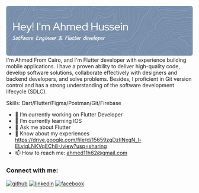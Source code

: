 ![Banner](banner.png)
I'm Ahmed From Cairo, and I'm Flutter developer with experience building mobile applications. I have a proven ability to deliver high-quality code, develop software solutions, collaborate effectively with designers and backend developers, and solve problems. Besides, I proficient in Git version control and has a strong understanding of the software development lifecycle (SDLC).

Skills: Dart/Flutter/Figma/Postman/Git/Firebase

- 🔭 I’m currently working on Flutter Developer 
- 🌱 I’m currently learning IOS 
- 💬 Ask me about Flutter 
- 📄 Know about my experiences https://drive.google.com/file/d/15659zgDzIINxgN_l-ELviqLNKVqECh8-/view?usp=sharing
- 📫 How to reach me: ahmed11h62@gmail.com 

### Connect with me:
[<img src='https://cdn.jsdelivr.net/npm/simple-icons@3.0.1/icons/github.svg' alt='github' height='40'>](https://github.com/AhmedHusseinHafez)  [<img src='https://cdn.jsdelivr.net/npm/simple-icons@3.0.1/icons/linkedin.svg' alt='linkedin' height='40'>](http://www.linkedin.com/in/ahmed-hussein‬‏-2055b2201/)  [<img src='https://cdn.jsdelivr.net/npm/simple-icons@3.0.1/icons/facebook.svg' alt='facebook' height='40'>](https://www.facebook.com/Ahmed.h.h.2000)  
